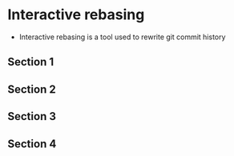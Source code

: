 # Interactive rebasing

- Interactive rebasing is a tool used to rewrite git commit history


## Section 1



## Section 2


## Section 3


## Section 4